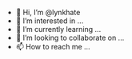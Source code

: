 - 👋 Hi, I’m @lynkhate
- 👀 I’m interested in ...
- 🌱 I’m currently learning ...
- 💞️ I’m looking to collaborate on ...
- 📫 How to reach me ...

<!---
lynkhate/lynkhate is a ✨ special ✨ repository because its `README.md` (this file) appears on your GitHub profile.
You can click the Preview link to take a look at your changes.
--->
